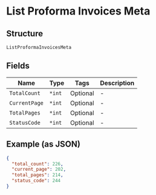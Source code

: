 
# List Proforma Invoices Meta

## Structure

`ListProformaInvoicesMeta`

## Fields

| Name | Type | Tags | Description |
|  --- | --- | --- | --- |
| `TotalCount` | `*int` | Optional | - |
| `CurrentPage` | `*int` | Optional | - |
| `TotalPages` | `*int` | Optional | - |
| `StatusCode` | `*int` | Optional | - |

## Example (as JSON)

```json
{
  "total_count": 226,
  "current_page": 202,
  "total_pages": 214,
  "status_code": 244
}
```

